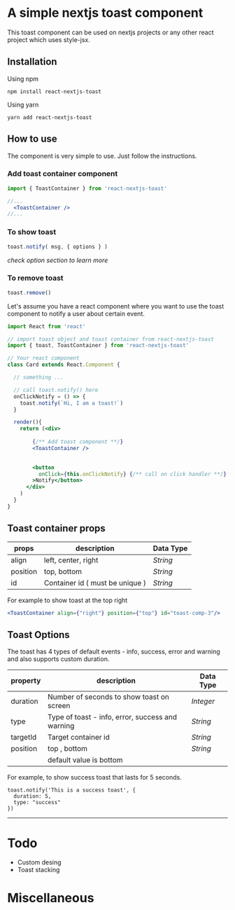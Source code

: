 # A simple nextjs toast component
This toast component can be used on nextjs projects or any other react project which uses style-jsx.

## Installation

Using npm
```
npm install react-nextjs-toast
```

Using yarn 
```
yarn add react-nextjs-toast
```

## How to use

The component is very simple to use. Just follow the instructions.
### Add toast container component
```jsx
import { ToastContainer } from 'react-nextjs-toast'

//...
  <ToastContainer />
//...

```
### To show toast 
```jsx
toast.notify( msg, { options } )
```

*check option section to learn more* 
### To remove toast
```jsx
toast.remove()
```
Let's assume you have a react component where you want to use the toast component to notify a user about certain event.

```jsx
import React from 'react'

// import toast object and toast container from react-nextjs-toast
import { toast, ToastContainer } from 'react-nextjs-toast'

// Your react component
class Card extends React.Component {

  // something ...

  // call toast.notify() here
  onClickNotify = () => {
    toast.notify(`Hi, I am a toast!`)
  }

  render(){
    return (<div>
    
        {/** Add toast component **/}
        <ToastContainer />

        
        <button
          onClick={this.onClickNotify} {/** call on click handler **/}
        >Notify</button>
      </div>
    )
  }
}
```

## Toast container props

| props | description | Data Type |
|----------|-------------|-------|
| align    | left, center, right | *String* |
| position | top, bottom | *String*|
| id | Container id ( must be unique ) | *String* |

For example to show toast at the top right
```jsx
<ToastContainer align={"right"} position={"top"} id="toast-comp-3"/>
```

## Toast Options

The toast has 4 types of default events - info, success, error and warning and also supports custom duration.


| property | description | Data Type |
|----------|-------------|-------|
| duration | Number of seconds to show toast on screen | *Integer* |
| type     | Type of toast - info, error, success and warning | *String*|
| targetId | Target container id | *String* |
| position | top , bottom  | *String* | 
| | default value is bottom || 



For example, to show success toast that lasts for 5 seconds.
```
toast.notify('This is a success toast', {
  duration: 5,
  type: "success"
})
```

----

# Todo
* Custom desing
* Toast stacking

# Miscellaneous

